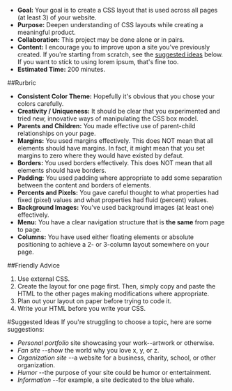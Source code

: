 * **Goal:** Your goal is to create a CSS layout that is used across all pages (at least 3) of your website.
* **Purpose:** Deepen understanding of CSS layouts while creating a meaningful product.
* **Collaboration:** This project may be done alone or in pairs. 
* **Content:** I encourage you to improve upon a site you've previously created. If you're starting from scratch, see the [suggested ideas](#suggestedideas) below. If you want to stick to using lorem ipsum, that's fine too.
* **Estimated Time:** 200 minutes.

##Rurbric

* **Consistent Color Theme:** Hopefully it's obvious that you chose your colors carefully.
* **Creativity / Uniqueness:** It should be clear that you experimented and tried new, innovative ways of manipulating the CSS box model.
* **Parents and Children:** You made effective use of parent-child relationships on your page.
* **Margins:** You used margins effectively. This does NOT mean that all elements should have margins. In fact, it might mean that you set margins to zero where they would have existed by defaut.
* **Borders:** You used borders effectively. This does NOT mean that all elements should have borders.
* **Padding:** You used padding where appropriate to add some separation between the content and borders of elements.
* **Percents and Pixels:** You gave careful thought to what properties had fixed (pixel) values and what properties had fluid (percent) values.
* **Background Images:** You've used background images (at least one) effectively.
* **Menu:** You have a clear navigation structure that is **the same** from page to page.
* **Columns:** You have used either floating elements or absolute positioning to achieve a 2- or 3-column layout somewhere on your page.

##Friendly Advice

1. Use external CSS.
2. Create the layout for one page first. Then, simply copy and paste the HTML to the other pages making modifications where appropriate.
3. Plan out your layout on paper before trying to code it.
4. Write your HTML before you write your CSS.

#Suggested Ideas
If you're struggling to choose a topic, here are some suggestions:

* *Personal portfolio* site showcasing your work--artwork or otherwise.
* *Fan site* --show the world why you love x, y, or z.
* *Organization site* --a website for a business, charity, school, or other organization.
* *Humor* --the purpose of your site could be humor or entertainment.
* *Information* --for example, a site dedicated to the blue whale.